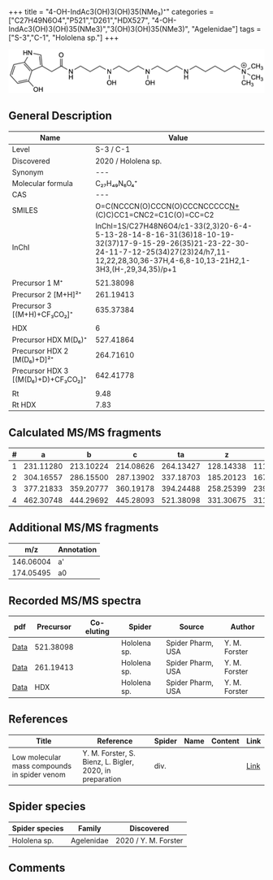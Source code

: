 +++
title = "4-OH-IndAc3(OH)3(OH)35(NMe₃)⁺"
categories = ["C27H49N6O4","P521","D261","HDX527",
"4-OH-IndAc3(OH)3(OH)35(NMe3)","3(OH)3(OH)35(NMe3)",
"Agelenidae"]
tags = ["S-3","C-1",
"Hololena sp."]
+++

![](/img/4-OH-IndAc3(OH)3(OH)35(NMe3).png)

## General Description

| Name                       | Value              |
|----------------------------|--------------------|
| Level                      | S-3 / C-1          |
| Discovered                 | 2020 / Hololena sp. |
| Synonym                    | ---                |
| Molecular formula          | C₂₇H₄₉N₆O₄⁺                   |
| CAS                        | ---                |
| SMILES | O=C(NCCCN(O)CCCN(O)CCCNCCCCC[N+](C)(C)C)CC1=CNC2=C1C(O)=CC=C2  |
| InChI  | InChI=1S/C27H48N6O4/c1-33(2,3)20-6-4-5-13-28-14-8-16-31(36)18-10-19-32(37)17-9-15-29-26(35)21-23-22-30-24-11-7-12-25(34)27(23)24/h7,11-12,22,28,30,36-37H,4-6,8-10,13-21H2,1-3H3,(H-,29,34,35)/p+1  |
|                            |                    |
| Precursor 1  M⁺         | 521.38098                   |
| Precursor 2 [M+H]²⁺       | 261.19413                    |
| Precursor 3 [(M+H)+CF₃CO₂]⁺              | 635.37384                   |
|                            |                    |
| HDX                        | 6                   |
| Precursor HDX    M(D₆)⁺   |  527.41864                  |
| Precursor HDX 2 [M(D₆)+D]²⁺ | 264.71610                   |
| Precursor HDX 3 [(M(D₆)+D)+CF₃CO₂]⁺          | 642.41778                   |
|                            |                    |
| Rt                         | 9.48                   |
| Rt HDX                     | 7.83                   |

## Calculated MS/MS fragments

| # | a         | b         | c         | ta        | z         | y         | tz        |
|---|-----------|-----------|-----------|-----------|-----------|-----------|-----------|
| 1 | 231.11280 | 213.10224 | 214.08626 | 264.13427 | 128.14338 | 111.11683 | 146.17775 |
| 2 | 304.16557 | 286.15500 | 287.13902 | 337.18703 | 185.20123 | 167.16685 | 219.23051 |
| 3 | 377.21833 | 359.20777 | 360.19178 | 394.24488 | 258.25399 | 239.21179 | 292.28328 |
| 4 | 462.30748 | 444.29692 | 445.28093 | 521.38098 | 331.30675 | 311.25673 | 349.34113 |

## Additional MS/MS fragments

| m/z | Annotation |
|-----|------------|
| 146.06004    | a'   |
| 174.05495    | a0   |

## Recorded MS/MS spectra

| pdf                                             | Precursor | Co-eluting | Spider      | Source                       | Author        |
|-------------------------------------------------|-----------|------------|-------------|------------------------------|---------------|
| [Data](/pdf/Hololena-sp/521_4-OH-IndAc3(OH)3(OH)35(NMe3)_Ho-sp.pdf) | 521.38098 |           | Hololena sp. | Spider Pharm, USA | Y. M. Forster |
| [Data](/pdf/Hololena-sp/521_4-OH-IndAc3(OH)3(OH)35(NMe3)_Ho-sp_2.pdf) | 261.19413 |           | Hololena sp. | Spider Pharm, USA | Y. M. Forster |
| [Data](/pdf/Hololena-sp/521_4-OH-IndAc3(OH)3(OH)35(NMe3)_Ho-sp_HDX.pdf) | HDX |           | Hololena sp. | Spider Pharm, USA | Y. M. Forster |


## References

| Title | Reference | Spider | Name | Content | Link |
|-------|-----------|--------|------|---------|------|
| Low molecular mass compounds in spider venom      | Y. M. Forster, S. Bienz, L. Bigler, 2020, in preparation          | div.       |   |   | [Link](unknown) |

## Spider species

| Spider species     | Family     | Discovered           |
|--------------------|------------|----------------------|
| Hololena sp.       | Agelenidae | 2020 / Y. M. Forster |


## Comments